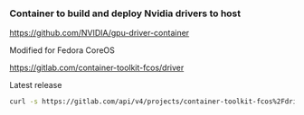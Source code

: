 ### Container to build and deploy Nvidia drivers to host

https://github.com/NVIDIA/gpu-driver-container

Modified for Fedora CoreOS

https://gitlab.com/container-toolkit-fcos/driver

Latest release

```bash
curl -s https://gitlab.com/api/v4/projects/container-toolkit-fcos%2Fdriver/repository/tags | jq -r 'first(.[] | select(.name | endswith("-fedora"))).name'
```